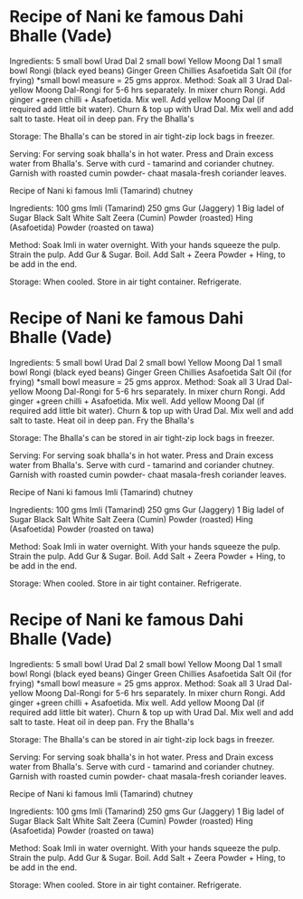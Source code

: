 # Recipe of Nani ke famous Dahi Bhalle (Vade)
Ingredients:
5 small bowl Urad Dal
2 small bowl Yellow Moong Dal
1 small bowl Rongi (black eyed beans)
Ginger
Green Chillies
Asafoetida
Salt
Oil (for frying)
*small bowl measure = 25 gms approx.
Method:
Soak all 3 Urad Dal- yellow Moong Dal-Rongi for 5-6 hrs separately.
In mixer churn Rongi.
Add ginger +green chilli + Asafoetida.
Mix well.
Add yellow Moong Dal (if required add little bit water).
Churn & top up with Urad Dal.
Mix well and add salt to taste.
Heat oil in deep pan.
Fry the Bhalla's

Storage:
The Bhalla's can be stored in air tight-zip lock bags in freezer.

Serving:
For serving soak bhalla's in hot water.
Press and Drain excess water from Bhalla's.
Serve with curd - tamarind and coriander chutney.
Garnish with roasted cumin powder- chaat masala-fresh coriander leaves.

Recipe of Nani ki famous Imli (Tamarind) chutney 

Ingredients:
100 gms Imli (Tamarind)
250 gms Gur (Jaggery)
1 Big ladel of Sugar
Black Salt
White Salt
Zeera (Cumin) Powder (roasted)
Hing (Asafoetida) Powder (roasted on tawa)

Method:
Soak Imli in water overnight.
With your hands squeeze the pulp.
Strain the pulp.
Add Gur & Sugar.
Boil.
Add Salt + Zeera Powder + Hing, to be add in the end.

Storage:
When cooled.
Store in air tight container. Refrigerate.

# Recipe of Nani ke famous Dahi Bhalle (Vade)
Ingredients:
5 small bowl Urad Dal
2 small bowl Yellow Moong Dal
1 small bowl Rongi (black eyed beans)
Ginger
Green Chillies
Asafoetida
Salt
Oil (for frying)
*small bowl measure = 25 gms approx.
Method:
Soak all 3 Urad Dal- yellow Moong Dal-Rongi for 5-6 hrs separately.
In mixer churn Rongi.
Add ginger +green chilli + Asafoetida.
Mix well.
Add yellow Moong Dal (if required add little bit water).
Churn & top up with Urad Dal.
Mix well and add salt to taste.
Heat oil in deep pan.
Fry the Bhalla's

Storage:
The Bhalla's can be stored in air tight-zip lock bags in freezer.

Serving:
For serving soak bhalla's in hot water.
Press and Drain excess water from Bhalla's.
Serve with curd - tamarind and coriander chutney.
Garnish with roasted cumin powder- chaat masala-fresh coriander leaves.

Recipe of Nani ki famous Imli (Tamarind) chutney 

Ingredients:
100 gms Imli (Tamarind)
250 gms Gur (Jaggery)
1 Big ladel of Sugar
Black Salt
White Salt
Zeera (Cumin) Powder (roasted)
Hing (Asafoetida) Powder (roasted on tawa)

Method:
Soak Imli in water overnight.
With your hands squeeze the pulp.
Strain the pulp.
Add Gur & Sugar.
Boil.
Add Salt + Zeera Powder + Hing, to be add in the end.

Storage:
When cooled.
Store in air tight container. Refrigerate.

# Recipe of Nani ke famous Dahi Bhalle (Vade)
Ingredients:
5 small bowl Urad Dal
2 small bowl Yellow Moong Dal
1 small bowl Rongi (black eyed beans)
Ginger
Green Chillies
Asafoetida
Salt
Oil (for frying)
*small bowl measure = 25 gms approx.
Method:
Soak all 3 Urad Dal- yellow Moong Dal-Rongi for 5-6 hrs separately.
In mixer churn Rongi.
Add ginger +green chilli + Asafoetida.
Mix well.
Add yellow Moong Dal (if required add little bit water).
Churn & top up with Urad Dal.
Mix well and add salt to taste.
Heat oil in deep pan.
Fry the Bhalla's

Storage:
The Bhalla's can be stored in air tight-zip lock bags in freezer.

Serving:
For serving soak bhalla's in hot water.
Press and Drain excess water from Bhalla's.
Serve with curd - tamarind and coriander chutney.
Garnish with roasted cumin powder- chaat masala-fresh coriander leaves.

Recipe of Nani ki famous Imli (Tamarind) chutney 

Ingredients:
100 gms Imli (Tamarind)
250 gms Gur (Jaggery)
1 Big ladel of Sugar
Black Salt
White Salt
Zeera (Cumin) Powder (roasted)
Hing (Asafoetida) Powder (roasted on tawa)

Method:
Soak Imli in water overnight.
With your hands squeeze the pulp.
Strain the pulp.
Add Gur & Sugar.
Boil.
Add Salt + Zeera Powder + Hing, to be add in the end.

Storage:
When cooled.
Store in air tight container. Refrigerate.

